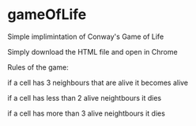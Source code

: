 # gameOfLife
Simple implimintation of Conway's Game of Life

Simply download the HTML file and open in Chrome

Rules of the game:

if a cell has 3 neighbours that are alive it becomes alive

if a cell has less than 2 alive neightbours it dies

if a cell has more than 3 alive neightbours it dies

